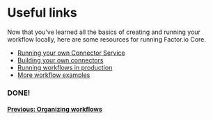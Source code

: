 
# Useful links
Now that you've learned all the basics of creating and running your workflow locally, here are some resources for running Factor.io Core.

- [Running your own Connector Service](/guides/running_connector_service)
- [Building your own connectors](/guides/build_custom_connectiors)
- [Running workflows in production](/guides/self_host)
- [More workflow examples](/guides/examples)


### DONE!
#### [Previous: Organizing workflows](learn/step_7_organizing_workflows)